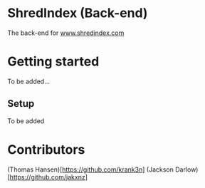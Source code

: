# ShredIndex (Back-end)
The back-end for www.shredindex.com

# Getting started

To be added...

## Setup

To be added

# Contributors

(Thomas Hansen)[https://github.com/krank3n]
(Jackson Darlow)[https://github.com/jakxnz]